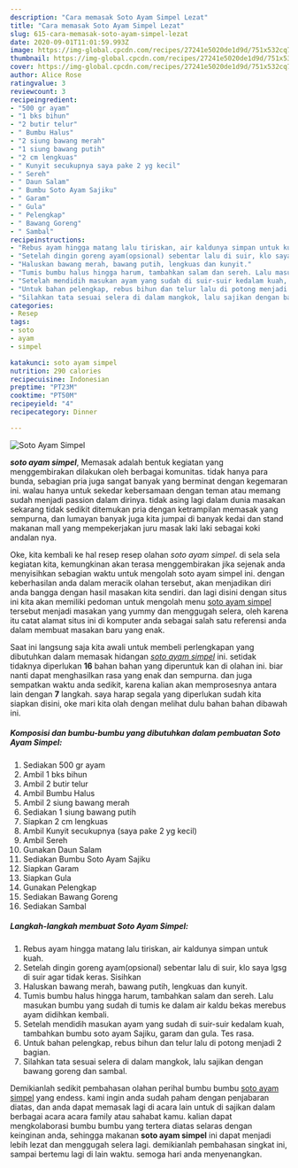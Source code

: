 ```yaml
---
description: "Cara memasak Soto Ayam Simpel Lezat"
title: "Cara memasak Soto Ayam Simpel Lezat"
slug: 615-cara-memasak-soto-ayam-simpel-lezat
date: 2020-09-01T11:01:59.993Z
image: https://img-global.cpcdn.com/recipes/27241e5020de1d9d/751x532cq70/soto-ayam-simpel-foto-resep-utama.jpg
thumbnail: https://img-global.cpcdn.com/recipes/27241e5020de1d9d/751x532cq70/soto-ayam-simpel-foto-resep-utama.jpg
cover: https://img-global.cpcdn.com/recipes/27241e5020de1d9d/751x532cq70/soto-ayam-simpel-foto-resep-utama.jpg
author: Alice Rose
ratingvalue: 3
reviewcount: 3
recipeingredient:
- "500 gr ayam"
- "1 bks bihun"
- "2 butir telur"
- " Bumbu Halus"
- "2 siung bawang merah"
- "1 siung bawang putih"
- "2 cm lengkuas"
- " Kunyit secukupnya saya pake 2 yg kecil"
- " Sereh"
- " Daun Salam"
- " Bumbu Soto Ayam Sajiku"
- " Garam"
- " Gula"
- " Pelengkap"
- " Bawang Goreng"
- " Sambal"
recipeinstructions:
- "Rebus ayam hingga matang lalu tiriskan, air kaldunya simpan untuk kuah."
- "Setelah dingin goreng ayam(opsional) sebentar lalu di suir, klo saya lgsg di suir agar tidak keras. Sisihkan"
- "Haluskan bawang merah, bawang putih, lengkuas dan kunyit."
- "Tumis bumbu halus hingga harum, tambahkan salam dan sereh. Lalu masukan bumbu yang sudah di tumis ke dalam air kaldu bekas merebus ayam didihkan kembali."
- "Setelah mendidih masukan ayam yang sudah di suir-suir kedalam kuah, tambahkan bumbu soto ayam Sajiku, garam dan gula. Tes rasa."
- "Untuk bahan pelengkap, rebus bihun dan telur lalu di potong menjadi 2 bagian."
- "Silahkan tata sesuai selera di dalam mangkok, lalu sajikan dengan bawang goreng dan sambal."
categories:
- Resep
tags:
- soto
- ayam
- simpel

katakunci: soto ayam simpel 
nutrition: 290 calories
recipecuisine: Indonesian
preptime: "PT23M"
cooktime: "PT50M"
recipeyield: "4"
recipecategory: Dinner

---
```



![Soto Ayam Simpel](https://img-global.cpcdn.com/recipes/27241e5020de1d9d/751x532cq70/soto-ayam-simpel-foto-resep-utama.jpg)

<b><i>soto ayam simpel</i></b>, Memasak adalah bentuk kegiatan yang menggembirakan dilakukan oleh berbagai komunitas. tidak hanya para bunda, sebagian pria juga sangat banyak yang berminat dengan kegemaran ini. walau hanya untuk sekedar kebersamaan dengan teman atau memang sudah menjadi passion dalam dirinya. tidak asing lagi dalam dunia masakan sekarang tidak sedikit ditemukan pria dengan ketrampilan memasak yang sempurna, dan lumayan banyak juga kita jumpai di banyak kedai dan stand makanan mall yang mempekerjakan juru masak laki laki sebagai koki andalan nya.

Oke, kita kembali ke hal resep resep olahan <i>soto ayam simpel</i>. di sela sela kegiatan kita, kemungkinan akan terasa menggembirakan jika sejenak anda menyisihkan sebagian waktu untuk mengolah soto ayam simpel ini. dengan keberhasilan anda dalam meracik olahan tersebut, akan menjadikan diri anda bangga dengan hasil masakan kita sendiri. dan lagi disini dengan situs ini kita akan memiliki pedoman untuk mengolah menu <u>soto ayam simpel</u> tersebut menjadi masakan yang yummy dan menggugah selera, oleh karena itu catat alamat situs ini di komputer anda sebagai salah satu referensi anda dalam membuat masakan baru yang enak.




Saat ini langsung saja kita awali untuk membeli perlengkapan yang dibutuhkan dalam memasak hidangan <u><i>soto ayam simpel</i></u> ini. setidak tidaknya diperlukan <b>16</b> bahan bahan yang diperuntuk kan di olahan ini. biar nanti dapat menghasilkan rasa yang enak dan sempurna. dan juga sempatkan waktu anda sedikit, karena kalian akan memprosesnya antara lain dengan <b>7</b> langkah. saya harap segala yang diperlukan sudah kita siapkan disini, oke mari kita olah dengan melihat dulu bahan bahan dibawah ini.

<!--inarticleads1-->

##### Komposisi dan bumbu-bumbu yang dibutuhkan dalam pembuatan Soto Ayam Simpel:

1. Sediakan 500 gr ayam
1. Ambil 1 bks bihun
1. Ambil 2 butir telur
1. Ambil  Bumbu Halus
1. Ambil 2 siung bawang merah
1. Sediakan 1 siung bawang putih
1. Siapkan 2 cm lengkuas
1. Ambil  Kunyit secukupnya (saya pake 2 yg kecil)
1. Ambil  Sereh
1. Gunakan  Daun Salam
1. Sediakan  Bumbu Soto Ayam Sajiku
1. Siapkan  Garam
1. Siapkan  Gula
1. Gunakan  Pelengkap
1. Sediakan  Bawang Goreng
1. Sediakan  Sambal




<!--inarticleads2-->

##### Langkah-langkah membuat Soto Ayam Simpel:

1. Rebus ayam hingga matang lalu tiriskan, air kaldunya simpan untuk kuah.
1. Setelah dingin goreng ayam(opsional) sebentar lalu di suir, klo saya lgsg di suir agar tidak keras. Sisihkan
1. Haluskan bawang merah, bawang putih, lengkuas dan kunyit.
1. Tumis bumbu halus hingga harum, tambahkan salam dan sereh. Lalu masukan bumbu yang sudah di tumis ke dalam air kaldu bekas merebus ayam didihkan kembali.
1. Setelah mendidih masukan ayam yang sudah di suir-suir kedalam kuah, tambahkan bumbu soto ayam Sajiku, garam dan gula. Tes rasa.
1. Untuk bahan pelengkap, rebus bihun dan telur lalu di potong menjadi 2 bagian.
1. Silahkan tata sesuai selera di dalam mangkok, lalu sajikan dengan bawang goreng dan sambal.




Demikianlah sedikit pembahasan olahan perihal bumbu bumbu <u>soto ayam simpel</u> yang endess. kami ingin anda sudah paham dengan penjabaran diatas, dan anda dapat memasak lagi di acara lain untuk di sajikan dalam berbagai acara acara family atau sahabat kamu. kalian dapat mengkolaborasi bumbu bumbu yang tertera diatas selaras dengan keinginan anda, sehingga makanan <b>soto ayam simpel</b> ini dapat menjadi lebih lezat dan menggugah selera lagi. demikianlah pembahasan singkat ini, sampai bertemu lagi di lain waktu. semoga hari anda menyenangkan.

